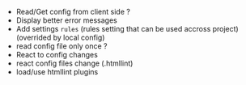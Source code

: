 - Read/Get config from client side ?
- Display better error messages
- Add settings `rules` (rules setting that can be used accross project) (overrided by local config)
- read config file only once ?
- React to config changes
- react config files change (.htmllint)
- load/use htmllint plugins

